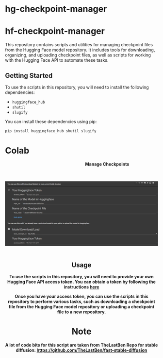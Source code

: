 # hg-checkpoint-manager

# hf-checkpoint-manager

This repository contains scripts and utilities for managing checkpoint files from the Hugging Face model repository. It includes tools for downloading, organizing, and uploading checkpoint files, as well as scripts for working with the Hugging Face API to automate these tasks.

## Getting Started

To use the scripts in this repository, you will need to install the following dependencies:

* `huggingface_hub`
* `shutil`
* `slugify`

You can install these dependencies using pip:
```bash
pip install huggingface_hub shutil slugify
```

# Colab

<center><b>&nbsp;&nbsp;	&nbsp;	&nbsp;	&nbsp;	&nbsp;&nbsp;	&nbsp;	&nbsp;	&nbsp;	&nbsp;&nbsp;	&nbsp;	&nbsp;	&nbsp;	&nbsp;&nbsp;	&nbsp;	&nbsp;	&nbsp;	&nbsp;&nbsp;	&nbsp;	&nbsp;	&nbsp;	&nbsp;&nbsp;	&nbsp;	&nbsp;Manage Checkpoints 


<br>&nbsp;&nbsp;&nbsp;&nbsp;&nbsp;&nbsp;&nbsp;&nbsp;&nbsp;&nbsp;&nbsp;&nbsp;&nbsp;&nbsp;&nbsp;&nbsp;&nbsp;&nbsp;&nbsp;&nbsp;&nbsp;&nbsp;&nbsp;&nbsp;&nbsp;&nbsp;&nbsp;&nbsp;&nbsp;&nbsp;&nbsp;&nbsp;&nbsp;&nbsp;&nbsp;&nbsp;&nbsp;&nbsp;&nbsp;&nbsp;&nbsp;
<a href="https://colab.research.google.com/drive/1VX4nIDcfgQh0tGp64Ygkk6Fti6Zi9Udq?usp=sharing">
<img src='https://github.com/Teragron/hg-checkpoint-manager/blob/main/preview.png'>
</a>&nbsp;&nbsp;&nbsp;&nbsp;&nbsp;&nbsp;&nbsp;&nbsp;&nbsp;&nbsp;&nbsp;&nbsp;&nbsp;







## Usage

To use the scripts in this repository, you will need to provide your own Hugging Face API access token. You can obtain a token by following the instructions [here](https://huggingface.co/docs/hub/security-tokens)

Once you have your access token, you can use the scripts in this repository to perform various tasks, such as downloading a checkpoint file from the Hugging Face model repository or uploading a checkpoint file to a new repository.

# Note
A lot of code bits for this script are taken from TheLastBen Repo for stable diffusion:
https://github.com/TheLastBen/fast-stable-diffusion
